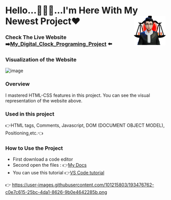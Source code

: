 # Hello...🙋🏻‍♂️...I'm Here With My Newest Project❤<img align="right" src="https://github.com/Muka6363/PROJELER_MK/blob/main/Images/avatar_2-removebg-preview.png"  width="100px">
### Check The Live Website :arrow_right:[My_Digital_Clock_Programing_Project](https://muka6363.github.io/PROJELER_MK/22.My_Digital_Clock_Programing/index.html) :arrow_left:
### Visualization of the Website
![image](https://user-images.githubusercontent.com/101215803/193476762-c0e7c615-25bc-4da1-8626-9b0e4642285b.png)






### Overview
I mastered HTML-CSS features in this project. You can see the visual representation of the website above.
### Used in this project
:point_right:HTML tags, Comments, Javascript, DOM (DOCUMENT OBJECT MODEL), Positioning,etc.:point_left:
### How to Use the Project
+ First download a code editor
+ Second open the files : :point_right:[My Docs](https://muka6363.github.io/PROJELER_MK/My_Digital_Clock_Programing/index.html)
+ You can use this tutorial :point_right:[VS Code tutorial](https://www.youtube.com/watch?v=fJEbVCrEMSE)

:point_right: https://user-images.githubusercontent.com/101215803/193476762-c0e7c615-25bc-4da1-8626-9b0e4642285b.png

